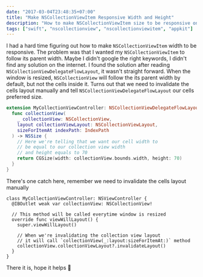 ```yaml
---
date: "2017-03-04T23:48:35+07:00"
title: "Make NSCollectionViewItem Responsive Width and Height"
description: "How to make NSCollectionViewItem size to be responsive on window resize event"
tags: ["swift", "nscollectionview", "nscollectionviewitem", "appkit"]
---
```


I had a hard time figuring out how to make `NSCollectionViewItem` width to be responsive.
The problem was that I wanted my `NSCollectionViewItem` to follow its parent width.
Maybe I didn't google the right keywords, I didn't find any solution on the internet.
I found the solution after reading `NSCollectionViewDelegateFlowLayout`, it wasn't straight forward.
When the window is resized, `NSCollectionView` will follow the its parent width by default, but not the cells inside it.
Turns out that we need to invalidate the cells layout manually and tell `NSCollectionViewDelegateFlowLayout` our cells preferred size.


```swift
extension MyCollectionViewController: NSCollectionViewDelegateFlowLayout {
  func collectionView(
    _ collectionView: NSCollectionView,
    layout collectionViewLayout: NSCollectionViewLayout,
    sizeForItemAt indexPath: IndexPath
  ) -> NSSize {
    // Here we're telling that we want our cell width to
    // be equal to our collection view width
    // and height equals to 70
    return CGSize(width: collectionView.bounds.width, height: 70)
  }
}
```

There's one catch here, remember we need to invalidate the cells layout manually

```
class MyCollectionViewController: NSViewController {
  @IBOutlet weak var collectionView: NSCollectionView!

  // This method will be called everytime window is resized
  override func viewWillLayout() {
    super.viewWillLayout()

    // When we're invalidating the collection view layout
    // it will call `collectionView(_:layout:sizeForItemAt:)` method
    collectionView.collectionViewLayout?.invalidateLayout()
  }
}
```

There it is, hope it helps 🍪

